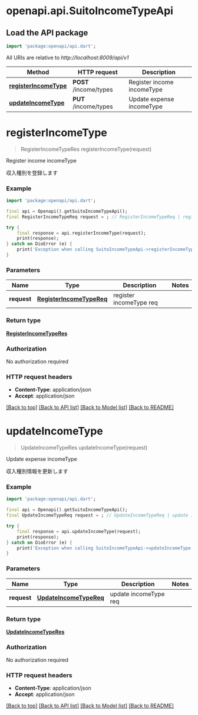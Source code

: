 # openapi.api.SuitoIncomeTypeApi

## Load the API package
```dart
import 'package:openapi/api.dart';
```

All URIs are relative to *http://localhost:8009/api/v1*

Method | HTTP request | Description
------------- | ------------- | -------------
[**registerIncomeType**](SuitoIncomeTypeApi.md#registerincometype) | **POST** /income/types | Register income incomeType
[**updateIncomeType**](SuitoIncomeTypeApi.md#updateincometype) | **PUT** /income/types | Update expense incomeType


# **registerIncomeType**
> RegisterIncomeTypeRes registerIncomeType(request)

Register income incomeType

収入種別を登録します

### Example
```dart
import 'package:openapi/api.dart';

final api = Openapi().getSuitoIncomeTypeApi();
final RegisterIncomeTypeReq request = ; // RegisterIncomeTypeReq | register incomeType req

try {
    final response = api.registerIncomeType(request);
    print(response);
} catch on DioError (e) {
    print('Exception when calling SuitoIncomeTypeApi->registerIncomeType: $e\n');
}
```

### Parameters

Name | Type | Description  | Notes
------------- | ------------- | ------------- | -------------
 **request** | [**RegisterIncomeTypeReq**](RegisterIncomeTypeReq.md)| register incomeType req | 

### Return type

[**RegisterIncomeTypeRes**](RegisterIncomeTypeRes.md)

### Authorization

No authorization required

### HTTP request headers

 - **Content-Type**: application/json
 - **Accept**: application/json

[[Back to top]](#) [[Back to API list]](../README.md#documentation-for-api-endpoints) [[Back to Model list]](../README.md#documentation-for-models) [[Back to README]](../README.md)

# **updateIncomeType**
> UpdateIncomeTypeRes updateIncomeType(request)

Update expense incomeType

収入種別情報を更新します

### Example
```dart
import 'package:openapi/api.dart';

final api = Openapi().getSuitoIncomeTypeApi();
final UpdateIncomeTypeReq request = ; // UpdateIncomeTypeReq | update incomeType req

try {
    final response = api.updateIncomeType(request);
    print(response);
} catch on DioError (e) {
    print('Exception when calling SuitoIncomeTypeApi->updateIncomeType: $e\n');
}
```

### Parameters

Name | Type | Description  | Notes
------------- | ------------- | ------------- | -------------
 **request** | [**UpdateIncomeTypeReq**](UpdateIncomeTypeReq.md)| update incomeType req | 

### Return type

[**UpdateIncomeTypeRes**](UpdateIncomeTypeRes.md)

### Authorization

No authorization required

### HTTP request headers

 - **Content-Type**: application/json
 - **Accept**: application/json

[[Back to top]](#) [[Back to API list]](../README.md#documentation-for-api-endpoints) [[Back to Model list]](../README.md#documentation-for-models) [[Back to README]](../README.md)

